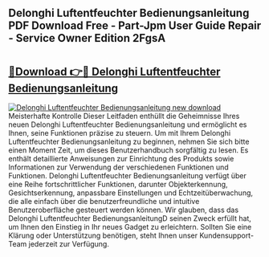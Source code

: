 ## Delonghi Luftentfeuchter Bedienungsanleitung PDF Download Free - Part-Jpm User Guide Repair - Service Owner Edition 2FgsA

# <h2><a href="http://df1qqli.blite.top/?on=Delonghi+Luftentfeuchter+Bedienungsanleitung">🔗Download 👉🔴 Delonghi Luftentfeuchter Bedienungsanleitung</a></h2>

[![Delonghi Luftentfeuchter Bedienungsanleitung new download](https://i.imgur.com/lujVjoI.png)](http://df1qqli.blite.top/?on=Delonghi+Luftentfeuchter+Bedienungsanleitung)
Meisterhafte Kontrolle Dieser Leitfaden enthüllt die Geheimnisse Ihres neuen Delonghi Luftentfeuchter Bedienungsanleitung und ermöglicht es Ihnen, seine Funktionen präzise zu steuern. Um mit Ihrem Delonghi Luftentfeuchter Bedienungsanleitung zu beginnen, nehmen Sie sich bitte einen Moment Zeit, um dieses Benutzerhandbuch sorgfältig zu lesen. Es enthält detaillierte Anweisungen zur Einrichtung des Produkts sowie Informationen zur Verwendung der verschiedenen Funktionen und Funktionen. Delonghi Luftentfeuchter Bedienungsanleitung verfügt über eine Reihe fortschrittlicher Funktionen, darunter Objekterkennung, Gesichtserkennung, anpassbare Einstellungen und Echtzeitüberwachung, die alle einfach über die benutzerfreundliche und intuitive Benutzeroberfläche gesteuert werden können. Wir glauben, dass das Delonghi Luftentfeuchter BedienungsanleitungD seinen Zweck erfüllt hat, um Ihnen den Einstieg in Ihr neues Gadget zu erleichtern. Sollten Sie eine Klärung oder Unterstützung benötigen, steht Ihnen unser Kundensupport-Team jederzeit zur Verfügung.

